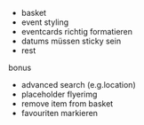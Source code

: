 
- basket 
- event
styling 
- eventcards richtig formatieren
- datums müssen sticky sein
- rest

bonus 
- advanced search (e.g.location)
- placeholder flyerimg
- remove item from basket
- favouriten markieren
